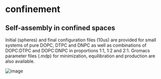 # confinement
## Self-assembly in confined spaces

Initial (spheres) and final configuration files (10us) are provided for small systems of pure DOPC, DTPC and DNPC as well as combinations of DOPC:DTPC and DOPC:DNPC in proportions 1:1, 1:2 and 2:1. Gromacs parameter files (.mdp) for minimization, equilibration and production are also available.

![image](https://github.com/user-attachments/assets/8aec1cd3-1c48-45b7-821c-52a085c79beb)
